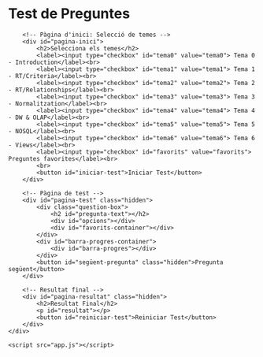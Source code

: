 <!DOCTYPE html>
<html lang="ca">
<head>
    <meta charset="UTF-8">
    <meta name="viewport" content="width=device-width, initial-scale=1.0">
    <title>Test de Preguntes</title>
    <link rel="stylesheet" href="styles.css"> 
    
</head>
<body>
    <div class="container">
        <h1>Test de Preguntes</h1>

        <!-- Pàgina d'inici: Selecció de temes -->
        <div id="pagina-inici">
            <h2>Selecciona els temes</h2>
            <label><input type="checkbox" id="tema0" value="tema0"> Tema 0 - Introduction</label><br>
            <label><input type="checkbox" id="tema1" value="tema1"> Tema 1 - RT/Criteria</label><br>
            <label><input type="checkbox" id="tema2" value="tema2"> Tema 2 - RT/Relationships</label><br>
            <label><input type="checkbox" id="tema3" value="tema3"> Tema 3 - Normalitzation</label><br>
            <label><input type="checkbox" id="tema4" value="tema4"> Tema 4 - DW & OLAP</label><br>
            <label><input type="checkbox" id="tema5" value="tema5"> Tema 5 - NOSQL</label><br>
            <label><input type="checkbox" id="tema6" value="tema6"> Tema 6 - Views</label><br>
            <label><input type="checkbox" id="favorits" value="favorits"> Preguntes favorites</label><br>
            <br>
            <button id="iniciar-test">Iniciar Test</button>
        </div>

        <!-- Pàgina de test -->
        <div id="pagina-test" class="hidden">
            <div class="question-box">
                <h2 id="pregunta-text"></h2>
                <div id="opcions"></div>
                <div id="favorits-container"></div>
            </div>
            <div id="barra-progres-container">
                <div id="barra-progres"></div>
            </div>
            <button id="següent-pregunta" class="hidden">Pregunta següent</button>
        </div>

        <!-- Resultat final -->
        <div id="pagina-resultat" class="hidden">
            <h2>Resultat Final</h2>
            <p id="resultat"></p>
            <button id="reiniciar-test">Reiniciar Test</button>
        </div>
    </div>

    <script src="app.js"></script>
</body>
</html>

